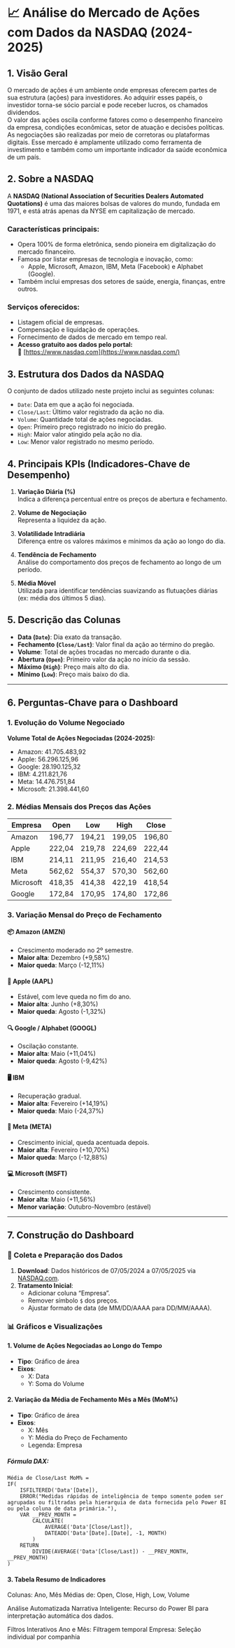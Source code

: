 # 📈 Análise do Mercado de Ações com Dados da NASDAQ (2024-2025)

## 1. Visão Geral
O mercado de ações é um ambiente onde empresas oferecem partes de sua estrutura (ações) para investidores. Ao adquirir esses papéis, o investidor torna-se sócio parcial e pode receber lucros, os chamados dividendos.  
O valor das ações oscila conforme fatores como o desempenho financeiro da empresa, condições econômicas, setor de atuação e decisões políticas.  
As negociações são realizadas por meio de corretoras ou plataformas digitais. Esse mercado é amplamente utilizado como ferramenta de investimento e também como um importante indicador da saúde econômica de um país.

## 2. Sobre a NASDAQ
A **NASDAQ (National Association of Securities Dealers Automated Quotations)** é uma das maiores bolsas de valores do mundo, fundada em 1971, e está atrás apenas da NYSE em capitalização de mercado.

### Características principais:
- Opera 100% de forma eletrônica, sendo pioneira em digitalização do mercado financeiro.
- Famosa por listar empresas de tecnologia e inovação, como:
  - Apple, Microsoft, Amazon, IBM, Meta (Facebook) e Alphabet (Google).
- Também inclui empresas dos setores de saúde, energia, finanças, entre outros.

### Serviços oferecidos:
- Listagem oficial de empresas.
- Compensação e liquidação de operações.
- Fornecimento de dados de mercado em tempo real.
- **Acesso gratuito aos dados pelo portal:**  
🔗 [https://www.nasdaq.com](https://www.nasdaq.com/)

## 3. Estrutura dos Dados da NASDAQ
O conjunto de dados utilizado neste projeto inclui as seguintes colunas:

- `Date`: Data em que a ação foi negociada.
- `Close/Last`: Último valor registrado da ação no dia.
- `Volume`: Quantidade total de ações negociadas.
- `Open`: Primeiro preço registrado no início do pregão.
- `High`: Maior valor atingido pela ação no dia.
- `Low`: Menor valor registrado no mesmo período.

## 4. Principais KPIs (Indicadores-Chave de Desempenho)

1. **Variação Diária (%)**  
   Indica a diferença percentual entre os preços de abertura e fechamento.

2. **Volume de Negociação**  
   Representa a liquidez da ação.

3. **Volatilidade Intradiária**  
   Diferença entre os valores máximos e mínimos da ação ao longo do dia.

4. **Tendência de Fechamento**  
   Análise do comportamento dos preços de fechamento ao longo de um período.

5. **Média Móvel**  
   Utilizada para identificar tendências suavizando as flutuações diárias (ex: média dos últimos 5 dias).

## 5. Descrição das Colunas

- **Data (`Date`)**: Dia exato da transação.
- **Fechamento (`Close/Last`)**: Valor final da ação ao término do pregão.
- **Volume**: Total de ações trocadas no mercado durante o dia.
- **Abertura (`Open`)**: Primeiro valor da ação no início da sessão.
- **Máximo (`High`)**: Preço mais alto do dia.
- **Mínimo (`Low`)**: Preço mais baixo do dia.

---

## 6. Perguntas-Chave para o Dashboard

### 1. Evolução do Volume Negociado

**Volume Total de Ações Negociadas (2024-2025):**
- Amazon: 41.705.483,92  
- Apple: 56.296.125,96  
- Google: 28.190.125,32  
- IBM: 4.211.821,76  
- Meta: 14.476.751,84  
- Microsoft: 21.398.441,60  

### 2. Médias Mensais dos Preços das Ações

| Empresa   | Open   | Low    | High   | Close  |
|-----------|--------|--------|--------|--------|
| Amazon    | 196,77 | 194,21 | 199,05 | 196,80 |
| Apple     | 222,04 | 219,78 | 224,69 | 222,44 |
| IBM       | 214,11 | 211,95 | 216,40 | 214,53 |
| Meta      | 562,62 | 554,37 | 570,30 | 562,60 |
| Microsoft | 418,35 | 414,38 | 422,19 | 418,54 |
| Google    | 172,84 | 170,95 | 174,80 | 172,86 |

### 3. Variação Mensal do Preço de Fechamento

#### 📦 Amazon (AMZN)
- Crescimento moderado no 2º semestre.
- **Maior alta**: Dezembro (+9,58%)
- **Maior queda**: Março (-12,11%)

#### 🍏 Apple (AAPL)
- Estável, com leve queda no fim do ano.
- **Maior alta**: Junho (+8,30%)
- **Maior queda**: Agosto (-1,32%)

#### 🔍 Google / Alphabet (GOOGL)
- Oscilação constante.
- **Maior alta**: Maio (+11,04%)
- **Maior queda**: Agosto (-9,42%)

#### 🖥️ IBM
- Recuperação gradual.
- **Maior alta**: Fevereiro (+14,19%)
- **Maior queda**: Maio (-24,37%)

#### 📘 Meta (META)
- Crescimento inicial, queda acentuada depois.
- **Maior alta**: Fevereiro (+10,70%)
- **Maior queda**: Março (-12,88%)

#### 💻 Microsoft (MSFT)
- Crescimento consistente.
- **Maior alta**: Maio (+11,56%)
- **Menor variação**: Outubro-Novembro (estável)

---

## 7. Construção do Dashboard

### 🔹 Coleta e Preparação dos Dados
1. **Download**: Dados históricos de 07/05/2024 a 07/05/2025 via [NASDAQ.com](https://www.nasdaq.com).
2. **Tratamento Inicial**:
   - Adicionar coluna “Empresa”.
   - Remover símbolo `$` dos preços.
   - Ajustar formato de data (de MM/DD/AAAA para DD/MM/AAAA).

### 📊 Gráficos e Visualizações

#### 1. Volume de Ações Negociadas ao Longo do Tempo
- **Tipo**: Gráfico de área
- **Eixos**:
  - X: Data
  - Y: Soma do Volume

#### 2. Variação da Média de Fechamento Mês a Mês (MoM%)
- **Tipo**: Gráfico de área
- **Eixos**:
  - X: Mês
  - Y: Média do Preço de Fechamento
  - Legenda: Empresa

##### Fórmula DAX:
```DAX
Média de Close/Last MoM% = 
IF(
    ISFILTERED('Data'[Date]),
    ERROR("Medidas rápidas de inteligência de tempo somente podem ser agrupadas ou filtradas pela hierarquia de data fornecida pelo Power BI ou pela coluna de data primária."),
    VAR __PREV_MONTH =
        CALCULATE(
            AVERAGE('Data'[Close/Last]),
            DATEADD('Data'[Date].[Date], -1, MONTH)
        )
    RETURN
        DIVIDE(AVERAGE('Data'[Close/Last]) - __PREV_MONTH, __PREV_MONTH)
)
```

#### 3. Tabela Resumo de Indicadores
Colunas:
Ano, Mês
Médias de: Open, Close, High, Low, Volume

Análise Automatizada
Narrativa Inteligente: Recurso do Power BI para interpretação automática dos dados.

Filtros Interativos
Ano e Mês: Filtragem temporal
Empresa: Seleção individual por companhia

